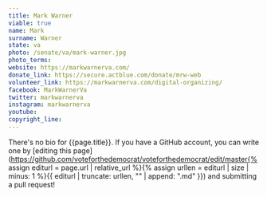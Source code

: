 ```yaml
---
title: Mark Warner
viable: true
name: Mark
surname: Warner
state: va
photo: /senate/va/mark-warner.jpg
photo_terms: 
website: https://markwarnerva.com/
donate_link: https://secure.actblue.com/donate/mrw-web
volunteer_link: https://markwarnerva.com/digital-organizing/
facebook: MarkWarnerVa
twitter: markwarnerva
instagram: markwarnerva
youtube: 
copyright_line: 
---
```

There's no bio for {{page.title}}. If you have a GitHub account, you can write one by [editing this page](https://github.com/voteforthedemocrat/voteforthedemocrat/edit/master{% assign editurl = page.url | relative_url %}{% assign urllen = editurl | size | minus: 1 %}{{ editurl | truncate: urllen, "" | append: ".md" }}) and submitting a pull request!